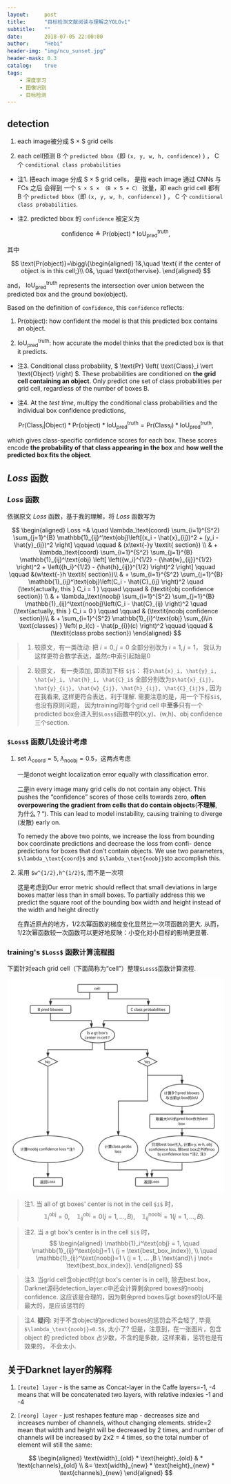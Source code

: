 ```yaml
---
layout:     post
title:      "目标检测文献阅读与理解之YOLOv1"
subtitle:   ""
date:       2018-07-05 22:00:00
author:     "Hebi"
header-img: "img/ncu_sunset.jpg"
header-mask: 0.3
catalog:    true
tags:
    - 深度学习
    - 图像识别
    - 目标检测
---
```


## detection 

1. each image被分成 S × S grid cells

2. each cell预测 B 个 `predicted bbox`（即 `(x, y, w, h, confidence)` ) ， C 个 `conditional class probabilities`

- 注1. 把each image 分成 S × S grid cells， 是指 each image 通过 CNNs 与 FCs 之后
会得到 一个 `S × S × （B × 5 + C）` 张量，即 each grid cell 都有 B 个 `predicted bbox`（即 `(x, y, w, h, confidence)` ) ， C 个 `conditional class probabilities`.

- 注2. predicted bbox 的 `confidence` 被定义为

$$
\text{confidence}
\triangleq \text{Pr(object)} * \text{IoU}_\text{pred}^\text{truth},
$$

其中

$$
\text{Pr(object)}=\bigg\{\begin{aligned}
1&,\quad \text{ if the center of object is in this cell;}\\
0&, \quad \text{othervise}.
\end{aligned}
$$

and， $\text{IoU}_\text{pred}^\text{truth}$ represents the intersection over union between the predicted box and the ground box(object).

Based on the definition of `confidence`, this `confidence` reflects:

1. $\text{Pr(object)}$: how confident the model is that this predicted box contains an object.

2. $\text{IoU}_\text{pred}^\text{truth}$: how accurate the model thinks that the predicted box is that it predicts.


- 注3. Conditional class probability, $ \text{Pr} \left( \text{Class}_i \vert \text{Object} \right) $. These probabilities are conditioned on **the grid cell containing an object**. Only predict one set of class probabilities per grid cell, regardless of the number of boxes B.

- 注4. At the *test time*, multipy the conditional class probabilities and the individual box confidence predictions,

$$
\text{Pr} \left(\text{Class}_i \vert \text{Object} \right) * \text{Pr(object)} * \text{IoU}_\text{pred}^\text{truth} = \text{Pr} \left(\text{Class}_i \right) * \text{IoU}_\text{pred}^\text{truth},
$$

which gives class-specific confidence scores for each box. These scores encode **the probability of that class appearing in the box** and **how well the predicted box fits the object**.

## $Loss$ 函数

### $Loss$ 函数

依据原文 $Loss$ 函数，基于我的理解，将 $Loss$ 函数写为

$$
\begin{aligned} 
Loss =& \quad \lambda_\text{coord} \sum_{i=1}^{S^2} \sum_{j=1}^{B} \mathbb{1}_{ij}^\text{obj}\left[(x_i - \hat{x}_{ij})^2 + (y_i - \hat{y}_{ij})^2 \right]   \qquad \qquad & (x\text{-}y \textit{ section}) \\
& + \lambda_\text{coord} \sum_{i=1}^{S^2} \sum_{j=1}^{B} \mathbb{1}_{ij}^\text{obj} \left[ \left({w_i}^{1/2} - {\hat{w}_{ij}}^{1/2} \right)^2 + \left({h_i}^{1/2} - {\hat{h}_{ij}}^{1/2} \right)^2 \right]  \qquad \qquad &(w\text{-}h \textit{ section})\\
& + \sum_{i=1}^{S^2} \sum_{j=1}^{B} \mathbb{1}_{ij}^\text{obj}\left(C_i - \hat{C}_{ij} \right)^2 \quad (\text{actually, this } C_i = 1 )  \qquad \qquad & (\textit{obj confidence section}) \\  
& + \lambda_\text{noobj} \sum_{i=1}^{S^2} \sum_{j=1}^{B} \mathbb{1}_{ij}^\text{noobj}\left(C_i - \hat{C}_{ij} \right)^2 \quad (\text{actually, this } C_i = 0 )  \qquad \qquad & (\textit{noobj confidence section})\\
& + \sum_{i=1}^{S^2} \mathbb{1}_{i}^\text{obj} \sum_{i\in \text{classes} } \left( p_i(c) - \hat{p_{i}}(c) \right)^2
\qquad \qquad & (\textit{class probs section}) \end{aligned}
$$

> 1. 较原文，有一类改动: 把 $i=0, j=0$ 全部分别改为 $i=1, j=1$， 我认为这样更符合数学表达，虽然c中索引起始是0 

> 2. 较原文， 有一类添加, 即添加下标 `$j$`： 将`$\hat{x}_i, \hat{y}_i, \hat{w}_i, \hat{h}_i, \hat{C}_i$` 全部分别改为`$\hat{x}_{ij}, \hat{y}_{ij}, \hat{w}_{ij}, \hat{h}_{ij}, \hat{C}_{ij}$` , 因为在我看来, 这样更符合表达，利于理解. 需要注意的是，用一个下标`$i$`, 也没有原则问题， 因为training时每个grid cell 中**至多**只有一个predicted box会进入到`$Loss$`函数中的(x,y)、(w,h)、obj confidence 三个section.


### `$Loss$` 函数几处设计考虑

1. set $\lambda_\text{coord}=5, \ \lambda_\text{noobj}=0.5$，这两点考虑

    一是donot weight localization error equally  with classification error. 
    
    二是in every image many grid cells do not contain any
object. This pushes the “confidence” scores of those cells
towards zero, **often overpowering the gradient from cells
that do contain objects**(**不理解**, 为什么？“). This can lead to model instability,
causing training to diverge (发散) early on.

    To remedy the above two points, we increase the loss from bounding box
coordinate predictions and decrease the loss from confi-
dence predictions for boxes that don’t contain objects. We
use two parameters, `$\lambda_\text{coord}$` and `$\lambda_\text{noobj}$`to accomplish this.


2. 采用 `$w^{1/2},h^{1/2}$`, 而不是一次项

    这是考虑到Our error metric should reflect that
small deviations in large boxes matter less than in small
boxes. To partially address this we predict the square root
of the bounding box width and height instead of the width
and height directly
    
    在靠近原点的地方，1/2次幂函数的梯度变化显然比一次项函数的更大. 从而，1/2次幂函数较一次函数可以更好地反映：小变化对小目标的影响更显著. 
    
### training's `$Loss$` 函数计算流程图

下面针对each grid cell（下面简称为“cell”）整理`$Loss$`函数计算流程.

![image](/img/in-post/yolov1/yolov1_loss.svg)

> 注1. 当 all of gt boxes' center is not in the cell `$i$` 时，
$$
\mathbb{1}_i^\text{obj} = 0, \quad
\mathbb{1}_{ij}^\text{obj}=0 (j = 1, ... ,B), \quad \mathbb{1}_{ij}^\text{noobj}=1 (j = 1, ... ,B).
$$

> 注2. 当 a gt box's center is in the cell `$i$` 时，
$$
\begin{aligned}
\mathbb{1}_i^\text{obj} = 1, \quad
\mathbb{1}_{ij}^\text{obj}=1 \ (j = \text{best_box_index}), \\ 
\quad \mathbb{1}_{ij}^\text{noobj}=1 \ (j = 1, ... ,B \ \text{and}\ j \not=  \text{best_box_index}).
\end{aligned}
$$

> 注3. 当grid cell含object时(gt box's center is in cell), 除去best box，Darknet源码detection_layer.c中还会计算剩余pred boxes的noobj confidence. 这应该是合理的，因为剩余pred boxes与gt boxes的IoU不是最大的，是应该惩罚的

> 注4. **疑问:** 对于不含object的predicted boxes的惩罚会不会轻了, 毕竟`$\lambda_\text{noobj}=0.5$`, 太小了? 但是，注意到，在一张图片，包含 object 的 predicted bbox 占少数，不含的是多数，这样来看，惩罚也是有效果的， 不会太小.

## 关于Darknet layer的解释 

1. `[route] layer` - is the same as Concat-layer in the Caffe
layers=-1, -4 means that will be concatenated two layers, with relative indexies -1 and -4

2. `[reorg] layer` - just reshapes feature map - decreases size and increases number of channels, without changing elements.
stride=2 mean that width and height will be decreased by 2 times, and number of channels will be increased by 2x2 = 4 times, so the total number of element will still the same:

$$
\begin{aligned}
\text{width}_{old} * \text{height}_{old} & *  \text{channels}_{old} \\
&= \text{width}_{new} * \text{height}_{new} * \text{channels}_{new}
\end{aligned}
$$

